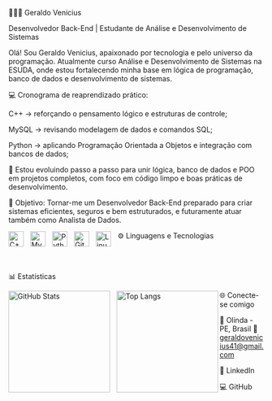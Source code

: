 👨🏻‍💻 Geraldo Venicius

Desenvolvedor Back-End | Estudante de Análise e Desenvolvimento de Sistemas

Olá! Sou Geraldo Venicius, apaixonado por tecnologia e pelo universo da programação.
Atualmente curso Análise e Desenvolvimento de Sistemas na ESUDA, onde estou fortalecendo minha base em lógica de programação, banco de dados e desenvolvimento de sistemas.

💻 Cronograma de reaprendizado prático:

C++ → reforçando o pensamento lógico e estruturas de controle;

MySQL → revisando modelagem de dados e comandos SQL;

Python → aplicando Programação Orientada a Objetos e integração com bancos de dados;

🚀 Estou evoluindo passo a passo para unir lógica, banco de dados e POO em projetos completos, com foco em código limpo e boas práticas de desenvolvimento.

🎯 Objetivo:
Tornar-me um Desenvolvedor Back-End preparado para criar sistemas eficientes, seguros e bem estruturados, e futuramente atuar também como Analista de Dados.

⚙️ Linguagens e Tecnologias
<img align="left" alt="C++" title="C++" width="30px" style="padding-right:10px;" src="https://cdn.jsdelivr.net/gh/devicons/devicon/icons/cplusplus/cplusplus-original.svg" /> <img align="left" alt="MySQL" title="MySQL" width="30px" style="padding-right:10px;" src="https://cdn.jsdelivr.net/gh/devicons/devicon/icons/mysql/mysql-original.svg" /> <img align="left" alt="Python" title="Python" width="30px" style="padding-right:10px;" src="https://cdn.jsdelivr.net/gh/devicons/devicon/icons/python/python-original.svg" /> <img align="left" alt="Git" title="Git" width="30px" style="padding-right:10px;" src="https://cdn.jsdelivr.net/gh/devicons/devicon/icons/git/git-original.svg" /> <img align="left" alt="Linux" title="Linux" width="30px" style="padding-right:10px;" src="https://cdn.jsdelivr.net/gh/devicons/devicon/icons/linux/linux-original.svg" />

<br/> <br/>

📊 Estatísticas
<p> <img align="left" alt="GitHub Stats" height="200" style="padding-right:10px;" src="https://github-readme-stats.vercel.app/api?username=vinicius42994&show_icons=true&theme=tokyonight&include_all_commits=true&locale=pt-br" /> <img align="left" alt="Top Langs" height="200" src="https://github-readme-stats.vercel.app/api/top-langs/?username=vinicius42994&theme=tokyonight&layout=compact&custom_title=Tecnologias&langs_count=8" /> </p>
🌐 Conecte-se comigo

📍 Olinda - PE, Brasil
📧 geraldovenicius41@gmail.com

💼 LinkedIn

💻 GitHub
